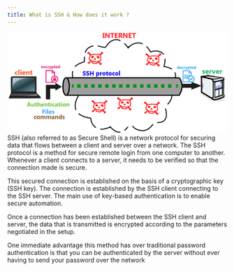 ```yaml
---
title: What is SSH & How does it work ?
---
```



![Emerald](img/SSH.png "Emerald")
SSH (also referred to as Secure Shell) is a network protocol for securing data that flows between a client and server over a network. The SSH protocol  is a method for secure remote login from one computer to another. Whenever a client connects to a server, it needs to be verified so that the connection made is secure.

This secured connection is established on the basis of a cryptographic key (SSH key). The connection is established by the SSH client connecting to the SSH server. The main use of key-based authentication is to enable secure automation.

Once a connection has been established between the SSH client and server, the data that is transmitted is encrypted according to the parameters negotiated in the setup.

One immediate advantage this method has over traditional password authentication is that you can be authenticated by the server without ever having to send your password over the network
